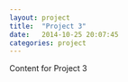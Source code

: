 ```yaml
---
layout: project
title:  "Project 3"
date:   2014-10-25 20:07:45
categories: project
---
```

Content for Project 3

